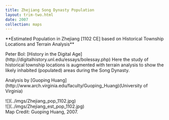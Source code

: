 ```yaml
---
title: Zhejiang Song Dynasty Population
layout: trim-two.html
date: 2007
collection: maps
---
```

<div class="chunk">

 <p class="monkey">
   **Estimated Population in Zhejiang [1102 CE] based on Historical Township Locations and Terrain Analysis**
 </p>
 <p class="monkey">
Peter Bol: [History in the Digital Age](http://digitalhistory.unl.edu/essays/bolessay.php) Here the study of historical township locations is augmented  with terrain analysis to show the likely inhabited (populated) areas during the Song Dynasty.
<p>Analysis by [Guoping Huang](http://www.arch.virginia.edu/faculty/Guoping_Huang)(University of Virginia)</p>
 <div class="maps">
![](../imgs/Zhejiang_pop_1102.jpg)<br>
![](../imgs/Zhejiang_est_pop_1102.jpg)
 </div>
Map Credit:  Guoping Huang, 2007.

</div>


